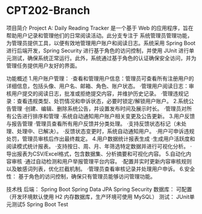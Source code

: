 # CPT202-Branch
项目简介
Project A: Daily Reading Tracker 是一个基于 Web 的应用程序，旨在帮助用户记录和管理他们的日常阅读活动。此分支专注于 系统管理员管理功能，为管理员提供工具，以便有效地管理用户账户和阅读日志。系统采用 Spring Boot 进行后端开发，Spring Security 进行基于角色的访问控制，并使用 JUnit 进行单元测试，确保系统正常运行。此外，系统通过基于角色的认证确保安全访问，并为管理任务提供用户友好的界面。

功能概述
1.用户账户管理：
·查看和管理用户信息：管理员可查看所有注册用户的详细信息，包括头像、用户名、邮箱、角色、账户状态。
·管理用户阅读日志：审核用户提交的阅读日志，批准或拒绝提交内容，并维护历史记录。
·管理违规记录：查看违规类型、处罚情况和申诉状态，必要时锁定/解锁用户账户。
2.系统公告管理
·创建、编辑、删除系统公告，并设置发布时间及展示时长。
·管理员对所有公告进行排序和管理
·系统自动通知用户账户相关变更及公告更新。
3.用户反馈与报告管理
·管理员查看所有用户反馈并分类处理。
·支持反馈状态标记（未处理、处理中、已解决）。
·反馈状态变更时，系统自动通知用户。
·用户可申诉违规处罚，管理员审核后作出最终裁定。
4.用户数据统计报表生成
·生成用户活跃度和阅读模式统计报表。
·支持按日、周、月、年筛选特定数据并进行可视化分析。
·导出报表为CSV/Excel格式，包含数据集、分析摘要和可视化内容。
5.自动化内容审核
·通过自动检测和用户举报管理平台内容。
·配置并实时更新内容审核规则以及敏感词列表，优化拦截机制。
·管理员查看审核记录并处理用户申诉。
6.安全性：
基于角色的访问控制，确保只有管理员能够访问管理功能。

技术栈
后端：
Spring Boot
Spring Data JPA
Spring Security
数据库：
可配置（开发环境默认使用 H2 内存数据库，生产环境可使用 MySQL）
测试：
JUnit单元测试5
Spring Boot Test